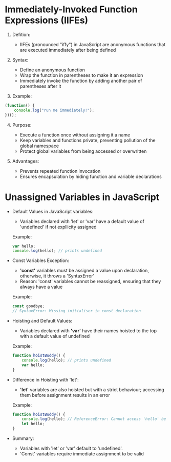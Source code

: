 # Immediately-Invoked Function Expressions (IIFEs)

1. Defition:
    - IIFEs (pronounced "iffy") in JavaScript are anonymous functions that are executed immediately after being defined

2. Syntax:
    - Define an anonymous function
    - Wrap the function in parentheses to make it an expression
    - Immediately invoke the function by adding another pair of parentheses after it

3. Example:
```javascript
(function() {
    console.log("run me immediately!");
})();
```
4. Purpose:
    - Execute a function once without assigning it a name
    - Keep variables and functions private, preventing pollution of the global namespace
    - Protect global variables from being accessed or overwritten

5. Advantages:
    - Prevents repeated function invocation
    - Ensures encapsulation by hiding function and variable declarations


# Unassigned Variables in JavaScript

* Default Values in JavaScript variables:
    - Variables declared with 'let' or 'var' have a default value of 'undefined' if not expllicity assigned

    Example:
    ```javascript
    var hello;
    console.log(hello); // prints undefined
    ```

* Const Variables Exception:
    - __'const'__ variables must be assigned a value upon declaration, otherwise, it throws a 'SyntaxError'
    - Reason: 'const' variables cannot be reassigned, ensuring that they always have a value

    Example:
    ```javascript
    const goodbye;
    // SyntaxError: Missing initialiser in const declaration
    ```

* Hoisting and Default Values:
    - Variables declared with __'var'__ have their names hoisted to the top with a default value of undefined

    Example:
    ```javascript
    function hoistBuddy() {
        console.log(hello); // prints undefined
        var hello;
    }
    ```

* Difference in Hoisting with 'let':
    - __'let'__ variables are also hoisted but with a strict behaviour; accessing them before assignment results in an error

    Example:
    ```javascript
    function hoistBuddy() {
        console.log(hello); // ReferenceError: Cannot access 'hello' before initialisation
        let hello;
    }
    ```

* Summary:
    - Variables with 'let' or 'var' default to 'undefined'.
    - 'Const' variables require immediate assignment to be valid
